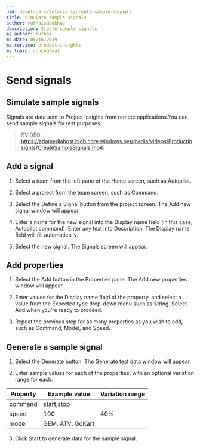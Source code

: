 ```yaml
---
uid: developers/tutorials/create-sample-signals
title: Simulate sample signals
author: ruthaisabokhae
description: Create sample signals
ms.author: ruthai
ms.date: 05/16/2019
ms.service: product-insights
ms.topic: conceptual
---
```


# Send signals

## Simulate sample signals

Signals are data sent to Project Insights from remote applications.You can send sample signals for test purposes.

> [!VIDEO https://ariamediahost.blob.core.windows.net/media/videos/ProductInsights/CreateSampleSignals.mp4]

## Add a signal

1. Select a team from the left pane of the Home screen, such as Autopilot.

1. Select a project from the team screen, such as Command.

1. Select the Define a Signal button from the project screen. The Add new signal window will appear.

1. Enter a name for the new signal into the Display name field (in this case, Autopilot command). Enter any text into Description. The Display name field will fill automatically.

1. Select the new signal. The Signals screen will appear.

## Add properties

1. Select the Add button in the Properties pane. The Add new properties window will appear.

1. Enter values for the Display name field of the property, and select a value from
the Expected type drop-down menu such as String. Select Add when you're ready to proceed.

1. Repeat the previous step for as many properties as you wish to add, such as Command, Model, and Speed.

## Generate a sample signal

1. Select the Generate button. The Generate test data window will appear.

2. Enter sample values for each of the properties, with an optional variation range for each.

|Property|Example value|Variation range|
|--------|-------------|---------------|
|command|start,stop|
|speed|100|40%|
|model|GEM, ATV, GoKart|

3. Click Start to generate data for the sample signal.

